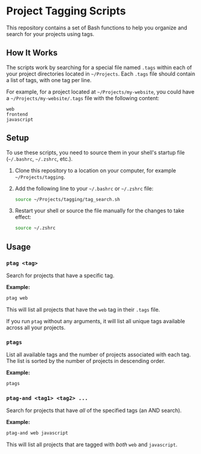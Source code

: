 # Project Tagging Scripts

This repository contains a set of Bash functions to help you organize and search for your projects using tags.

## How It Works

The scripts work by searching for a special file named `.tags` within each of your project directories located in `~/Projects`. Each `.tags` file should contain a list of tags, with one tag per line.

For example, for a project located at `~/Projects/my-website`, you could have a `~/Projects/my-website/.tags` file with the following content:

```
web
frontend
javascript
```

## Setup

To use these scripts, you need to source them in your shell's startup file (`~/.bashrc`, `~/.zshrc`, etc.).

1.  Clone this repository to a location on your computer, for example `~/Projects/tagging`.
2.  Add the following line to your `~/.bashrc` or `~/.zshrc` file:

    ```bash
    source ~/Projects/tagging/tag_search.sh
    ```

3.  Restart your shell or source the file manually for the changes to take effect:

    ```bash
    source ~/.zshrc
    ```

## Usage

### `ptag <tag>`

Search for projects that have a specific tag.

**Example:**

```bash
ptag web
```

This will list all projects that have the `web` tag in their `.tags` file.

If you run `ptag` without any arguments, it will list all unique tags available across all your projects.

### `ptags`

List all available tags and the number of projects associated with each tag. The list is sorted by the number of projects in descending order.

**Example:**

```bash
ptags
```

### `ptag-and <tag1> <tag2> ...`

Search for projects that have *all* of the specified tags (an AND search).

**Example:**

```bash
ptag-and web javascript
```

This will list all projects that are tagged with *both* `web` and `javascript`. 